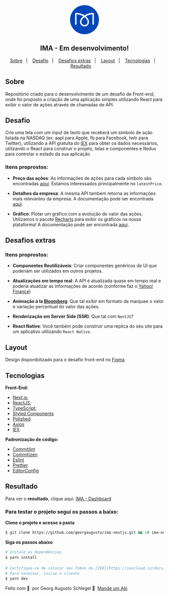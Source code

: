 <div align="center"><img alt="IMA" src="public/imaLogo.svg"/></div>

<h2 align="center">
  IMA - Em desenvolvimento!
</h2>

<p align="center">
  <a href="#Sobre">Sobre</a>&nbsp;&nbsp;&nbsp;|&nbsp;&nbsp;&nbsp;
  <a href="#Desafio">Desafio</a>&nbsp;&nbsp;&nbsp;|&nbsp;&nbsp;&nbsp;
  <a href="#Desafios-extras">Desafios extras</a>&nbsp;&nbsp;&nbsp;|&nbsp;&nbsp;&nbsp;
  <a href="#Layout">Layout</a>&nbsp;&nbsp;&nbsp;|&nbsp;&nbsp;&nbsp;
  <a href="#Tecnologias">Tecnologias</a>&nbsp;&nbsp;&nbsp;|&nbsp;&nbsp;&nbsp;
  <a href="#Resultado">Resultado</a>&nbsp;&nbsp;&nbsp;&nbsp;&nbsp;&nbsp;
</p>



## Sobre
Repositório criado para o desenvolvimento de um desafio de Front-end, onde foi proposto a criação de uma aplicação simples utilizando React para exibir o valor de ações através de chamadas de API.

## Desafio
Crie uma tela com um input de texto que receberá um símbolo de ação listada na NASDAQ (ex: aapl para Apple, fb para Facebook, twtr para Twitter), utilizando a API gratuita do [IEX](https://iexcloud.io/docs/api/) para obter os dados necessários, utilizando o React para construir o projeto, telas e componentes e Redux para controlar o estado da sua aplicação

### Itens proprostos:
- **Preço das ações**: As informações de ações para cada símbolo são encontradas [aqui](https://iexcloud.io/docs/api/#quote). Estamos interessados principalmente no `latestPrice`.

- **Detalhes da empresa**: A mesma API também retorna as informações mais relevantes da empresa. A documentação pode ser encontrada [aqui](https://iexcloud.io/docs/api/#company).

- **Gráfico**: Plotar um gráfico com a evolução do valor das ações. Utilizamos o pacote [Recharts](http://recharts.org/) para exibir os gráficos na nossa plataforma! A documentação pode ser encontrada [aqui](https://iexcloud.io/docs/api/#historical-prices).

## Desafios extras
### Itens proprostos:
- **Componentes Reutilizáveis**: Criar componentes genéricos de UI que poderiam ser utilizados em outros projetos.

- **Atualizações em tempo real**: A API é atualizada quase em tempo real e poderia atualizar as informações de acordo (conforme faz o [Yahoo! Finance](https://finance.yahoo.com/quote/AAPL?p=AAPL&.tsrc=fin-srch))

- **Animação à la [Bloomberg](https://www.bloomberg.com/)**: Que tal exibir em formato de marquee o valor e variação percentual do valor das ações.

- **Renderização em Server Side (SSR)**: Que tal com `NextJS`?

- **React Native**: Você também pode construir uma replica do seu site para um aplicativo utilizando `React Native`.

## Layout
Design disponibilizado para o desafio front-end no [Figma](https://www.figma.com/file/JWyV7WPofeyQX8oKbn5jdI/IMA?node-id=0%3A1)

## Tecnologias

**Front-End:**
- [Next.js](https://reactjs.org);
- [ReactJS](https://nextjs.org/);
- [TypeScript](https://www.typescriptlang.org/);
- [Styled Components](https://styled-components.com/)
- [Polished](https://github.com/styled-components/polished)
- [Axios](https://github.com/axios/axios)
- [IEX](https://iexcloud.io/docs/api/)

**Padronização de código:**
- [Commitlint](https://github.com/conventional-changelog/commitlint)
- [Commitizen](https://github.com/commitizen/cz-cli)
- [Eslint](https://eslint.org/)
- [Prettier](https://prettier.io/)
- [EditorConfig](https://editorconfig.org/)

## Resultado
Para ver o **resultado**, clique aqui: [IMA - Dashboard](https://imanextjs.netlify.app/)

### Para testar o projeto segui os passos a baixo:

**Clone o projeto e acesse a pasta**

```bash
$ git clone https://github.com/georgaugusto/ima-nextjs.git && cd ima-nextjs
```

**Siga os passos abaixo**

```bash
# Instale as dependências
$ yarn install

# Certifique-se de colocar seu Token da [IEX](https://iexcloud.io/docs/api/) nas requisições para testar o projeto
# Para terminar, inicie o cliente
$ yarn dev
```

Feito com 💜 &nbsp;por Georg Augusto Schlegel 👋 &nbsp;[Mande um Aló](https://www.linkedin.com/in/georgaugusto/)
